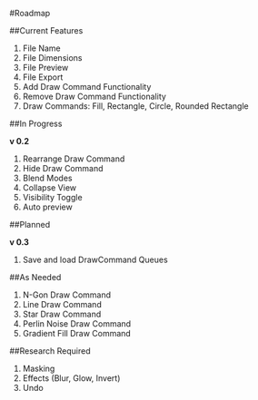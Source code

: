 #Roadmap

##Current Features

1. File Name
2. File Dimensions
3. File Preview
4. File Export
5. Add Draw Command Functionality
6. Remove Draw Command Functionality
7. Draw Commands: Fill, Rectangle, Circle, Rounded Rectangle

##In Progress

**v 0.2**

1. Rearrange Draw Command
2. Hide Draw Command
3. Blend Modes
4. Collapse View
5. Visibility Toggle
6. Auto preview

##Planned

**v 0.3**

1. Save and load DrawCommand Queues

##As Needed

1. N-Gon Draw Command
2. Line Draw Command
3. Star Draw Command
4. Perlin Noise Draw Command
5. Gradient Fill Draw Command


##Research Required

1. Masking
2. Effects (Blur, Glow, Invert)
3. Undo